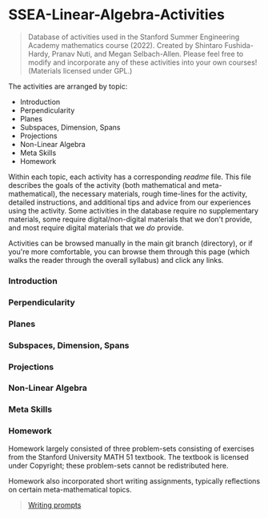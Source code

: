 # SSEA-Linear-Algebra-Activities
> Database of activities used in the Stanford Summer Engineering Academy mathematics course (2022). Created by Shintaro Fushida-Hardy, Pranav Nuti, and Megan Selbach-Allen. Please feel free to modify and incorporate any of these activities into your own courses! (Materials licensed under GPL.)

The activities are arranged by topic: 
+ Introduction
+ Perpendicularity
+ Planes
+ Subspaces, Dimension, Spans
+ Projections
+ Non-Linear Algebra
+ Meta Skills
+ Homework

Within each topic, each activity has a corresponding _readme_ file. This file describes the goals of the activity (both mathematical and meta-mathematical), the necessary materials, rough time-lines for the activity, detailed instructions, and additional tips and advice from our experiences using the activity. Some activities in the database require no supplementary materials, some require digital/non-digital materials that we don't provide, and most require digital materials that we _do_ provide.

Activities can be browsed manually in the main git branch (directory), or if you're more comfortable, you can browse them through this page (which walks the reader through the overall syllabus) and click any links.

### Introduction

### Perpendicularity

### Planes

### Subspaces, Dimension, Spans

### Projections

### Non-Linear Algebra

### Meta Skills

### Homework

Homework largely consisted of three problem-sets consisting of exercises from the Stanford University MATH 51 textbook. The textbook is licensed under Copyright; these problem-sets cannot be redistributed here.

Homework also incorporated short writing assignments, typically reflections on certain meta-mathematical topics.
> [Writing prompts](https://github.com/sfushidahardy/SSEA-Linear-Algebra-Activities/blob/main/Homework/writing-prompts.pdf)
